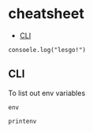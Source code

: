 # cheatsheet

* [CLI](#cli)

```
consoele.log("lesgo!")
```


## CLI
To list out env variables
```
env
```
```
printenv
```
